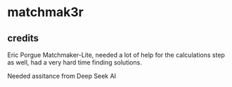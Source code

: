 # matchmak3r
## credits
Eric Porgue Matchmaker-Lite, needed a lot of help for the calculations step as well, had a very hard time finding solutions.

Needed assitance from Deep Seek AI